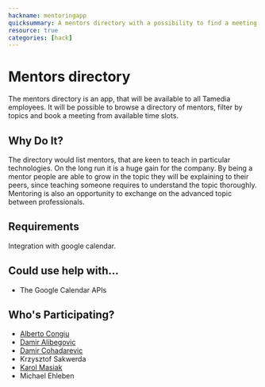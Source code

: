 ```yaml
---
hackname: mentoringapp
quicksummary: A mentors directory with a possibility to find a meeting slot
resource: true
categories: [hack]
---
```


Mentors directory
========

The mentors directory is an app, that will be available to all Tamedia employees. It will be possible to browse a
directory of mentors, filter by topics and book a meeting from available time slots.

Why Do It?
----------
The directory would list mentors, that are keen to teach in particular technologies. On the long run
it is a huge gain for the company. By being a mentor people are able to grow in the topic they will be explaining to their peers,
since teaching someone requires to understand the topic thoroughly.
Mentoring is also an opportunity to exchange on the advanced topic between professionals.

Requirements
------------

Integration with google calendar. 

Could use help with...
----------------------

- The Google Calendar APIs


Who's Participating?
--------------------

* [Alberto Congiu](/tamedia-hackdays/whoami/albertocongiu)
* [Damir Alibegovic](/tamedia-hackdays/whoami/damiralibegovic)
* [Damir Cohadarevic](/tamedia-hackdays/whoami/damir.cohadarevic)
* Krzysztof Sakwerda
* [Karol Masiak](/tamedia-hackdays/whoami/karolmasiak)
* Michael Ehleben


